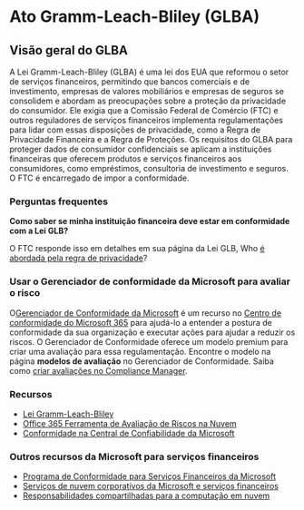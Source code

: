 # Ato Gramm-Leach-Bliley (GLBA)



## [](https://learn.microsoft.com/pt-br/compliance/regulatory/offering-glba#glba-overview)Visão geral do GLBA

A Lei Gramm-Leach-Bliley (GLBA) é uma lei dos EUA que reformou o setor de serviços financeiros, permitindo que bancos comerciais e de investimento, empresas de valores mobiliários e empresas de seguros se consolidem e abordam as preocupações sobre a proteção da privacidade do consumidor. Ele exigia que a Comissão Federal de Comércio (FTC) e outros reguladores de serviços financeiros implementa regulamentações para lidar com essas disposições de privacidade, como a Regra de Privacidade Financeira e a Regra de Proteções. Os requisitos do GLBA para proteger dados de consumidor confidenciais se aplicam a instituições financeiras que oferecem produtos e serviços financeiros aos consumidores, como empréstimos, consultoria de investimento e seguros. O FTC é encarregado de impor a conformidade.

### Perguntas frequentes

**Como saber se minha instituição financeira deve estar em conformidade com a Lei GLB?**

O FTC responde isso em detalhes em sua página da Lei GLB, Who [é abordada pela regra de privacidade](https://www.ftc.gov/tips-advice/business-center/guidance/how-comply-privacy-consumer-financial-information-rule-gramm#whois)?

### [](https://learn.microsoft.com/pt-br/compliance/regulatory/offering-glba#use-microsoft-compliance-manager-to-assess-your-risk)Usar o Gerenciador de conformidade da Microsoft para avaliar o risco

O[Gerenciador de Conformidade da Microsoft](https://learn.microsoft.com/pt-br/microsoft-365/compliance/compliance-manager) é um recurso no [Centro de conformidade do Microsoft 365](https://learn.microsoft.com/pt-br/microsoft-365/compliance/microsoft-365-compliance-center) para ajudá-lo a entender a postura de conformidade da sua organização e executar ações para ajudar a reduzir os riscos. O Gerenciador de Conformidade oferece um modelo premium para criar uma avaliação para essa regulamentação. Encontre o modelo na página **modelos de avaliação** no Gerenciador de Conformidade. Saiba como [criar avaliações no Compliance Manager](https://learn.microsoft.com/pt-br/microsoft-365/compliance/compliance-manager-assessments).

### [](https://learn.microsoft.com/pt-br/compliance/regulatory/offering-glba#resources)Recursos

-   [Lei Gramm-Leach-Bliley](https://www.ftc.gov/tips-advice/business-center/privacy-and-security/gramm-leach-bliley-act)
-   [Office 365 Ferramenta de Avaliação de Riscos na Nuvem](https://servicetrust.microsoft.com/ViewPage/TrustDocuments?command=Download&downloadType=Document&downloadId=55702ffd-c35a-4619-8722-ab71c0c02002&docTab=6d000410-c9e9-11e7-9a91-892aae8839ad_Compliance_Guides)
-   [Conformidade na Central de Confiabilidade da Microsoft](https://www.microsoft.com/trust-center/compliance/compliance-overview)

### [](https://learn.microsoft.com/pt-br/compliance/regulatory/offering-glba#other-microsoft-resources-for-financial-services)Outros recursos da Microsoft para serviços financeiros

-   [Programa de Conformidade para Serviços Financeiros da Microsoft](https://www.microsoft.com/download/details.aspx?id=55332)
-   [Serviços de nuvem corporativos da Microsoft e serviços financeiros](https://www.microsoft.com/trustcenter/cloudservices/financialservices)
-   [Responsabilidades compartilhadas para a computação em nuvem](https://aka.ms/sharedresponsibility)
